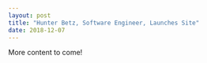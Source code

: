 ```yaml
---
layout: post
title: "Hunter Betz, Software Engineer, Launches Site"
date: 2018-12-07
---
```


More content to come!
